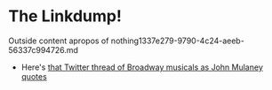 # The Linkdump!

Outside content apropos of nothing1337e279-9790-4c24-aeeb-56337c994726.md

- Here's [that Twitter thread of Broadway musicals as John Mulaney quotes](https://twitter.com/lildolewhip/status/1012331620815331329)
